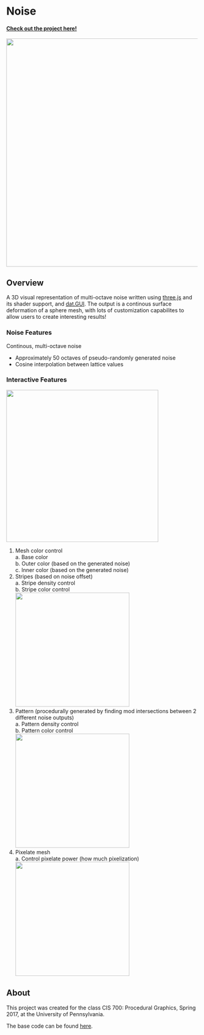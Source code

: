 # Noise

#### [Check out the project here!](https://sknop8.github.io/Noise/)

<img src="https://github.com/sknop8/Project1-Noise/blob/00b21b004ebf203cceee8bcb04f9b57635195d22/imgs/noisebasic.gif" width="600px">

## Overview

A 3D visual representation of multi-octave noise written using [three.js](https://threejs.org/) and its shader support, and [dat.GUI](https://workshop.chromeexperiments.com/examples/gui/#1--Basic-Usage). The output is a continous surface deformation of a sphere mesh, with lots of customization capabilites to allow users to create interesting results!

### Noise Features
Continous, multi-octave noise
- Approximately 50 octaves of pseudo-randomly generated noise
- Cosine interpolation between lattice values


### Interactive Features

<img src="https://github.com/sknop8/Project1-Noise/blob/00b21b004ebf203cceee8bcb04f9b57635195d22/imgs/Screen%20Shot%202017-10-09%20at%203.39.25%20AM.png" height="400px">

1. Mesh color control    
a. Base color    
b. Outer color (based on the generated noise)    
c. Inner color (based on the generated noise)     
2. Stripes (based on noise offset)      
a. Stripe density control     
b. Stripe color control   
    <img src="https://github.com/sknop8/Project1-Noise/blob/00b21b004ebf203cceee8bcb04f9b57635195d22/imgs/nosestripes.gif" width="300px">
3. Pattern (procedurally generated by finding mod intersections between 2 different noise outputs)      
a. Pattern density control       
b. Pattern color control    
    <img src="https://github.com/sknop8/Project1-Noise/blob/00b21b004ebf203cceee8bcb04f9b57635195d22/imgs/noisepattern.gif" width=300px>
4. Pixelate mesh      
a. Control pixelate power (how much pixelization)    
    <img src="https://github.com/sknop8/Project1-Noise/blob/00b21b004ebf203cceee8bcb04f9b57635195d22/imgs/noisepixelate.gif" width=300px>

## About

This project was created for the class CIS 700: Procedural Graphics, Spring 2017, at the University of Pennsylvania.

The base code can be found [here](https://github.com/CIS700-Procedural-Graphics/Project1-Noise).



